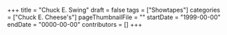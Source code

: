 +++
title = "Chuck E. Swing"
draft = false
tags = ["Showtapes"]
categories = ["Chuck E. Cheese's"]
pageThumbnailFile = ""
startDate = "1999-00-00"
endDate = "0000-00-00"
contributors = []
+++
